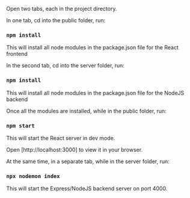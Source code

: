Open two tabs, each in the project directory.

In one tab, cd into the public folder, run:

### `npm install`

This will install all node modules in the package.json file for the React frontend

In the second tab, cd into the server folder, run:

### `npm install`

This will install all node modules in the package.json file for the NodeJS backend


Once all the modules are installed, while in the public folder, run:

### `npm start`

This will start the React server in dev mode.

Open [http://localhost:3000] to view it in your browser.

At the same time, in a separate tab, while in the server folder, run:

### `npx nodemon index` 

This will start the Express/NodeJS backend server on port 4000.
